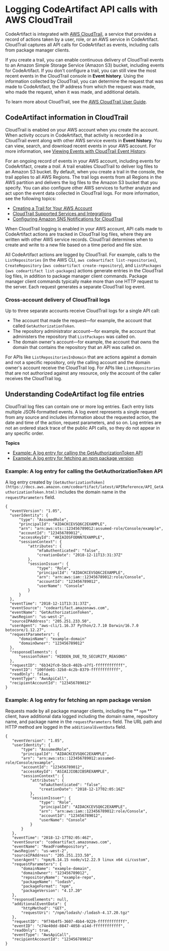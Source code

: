 # Logging CodeArtifact API calls with AWS CloudTrail<a name="codeartifact-information-in-cloudtrail"></a>

CodeArtifact is integrated with [AWS CloudTrail](https://aws.amazon.com/cloudtrail), a service that provides a record of actions taken by a user, role, or an AWS service in CodeArtifact\. CloudTrail captures all API calls for CodeArtifact as events, including calls from package manager clients\.

If you create a trail, you can enable continuous delivery of CloudTrail events to an Amazon Simple Storage Service \(Amazon S3\) bucket, including events for CodeArtifact\. If you don't configure a trail, you can still view the most recent events in the CloudTrail console in **Event history**\. Using the information collected by CloudTrail, you can determine the request that was made to CodeArtifact, the IP address from which the request was made, who made the request, when it was made, and additional details\.

To learn more about CloudTrail, see the [AWS CloudTrail User Guide](https://docs.aws.amazon.com/awscloudtrail/latest/userguide/cloudtrail-user-guide.html)\.

## CodeArtifact information in CloudTrail<a name="codeartifact-information-in-cloudtrail"></a>

CloudTrail is enabled on your AWS account when you create the account\. When activity occurs in CodeArtifact, that activity is recorded in a CloudTrail event along with other AWS service events in **Event history**\. You can view, search, and download recent events in your AWS account\. For more information, see [Viewing Events with CloudTrail Event History](https://docs.aws.amazon.com/awscloudtrail/latest/userguide/view-cloudtrail-events.html)\.

For an ongoing record of events in your AWS account, including events for CodeArtifact, create a *trail*\. A trail enables CloudTrail to deliver log files to an Amazon S3 bucket\. By default, when you create a trail in the console, the trail applies to all AWS Regions\. The trail logs events from all Regions in the AWS partition and delivers the log files to the Amazon S3 bucket that you specify\. You can also configure other AWS services to further analyze and act upon the event data collected in CloudTrail logs\. For more information, see the following topics:
+  [Creating a Trail for Your AWS Account](https://docs.aws.amazon.com/awscloudtrail/latest/userguide/cloudtrail-create-and-update-a-trail.html) 
+  [CloudTrail Supported Services and Integrations](https://docs.aws.amazon.com/awscloudtrail/latest/userguide/cloudtrail-aws-service-specific-topics.html) 
+  [Configuring Amazon SNS Notifications for CloudTrail](https://docs.aws.amazon.com/awscloudtrail/latest/userguide/configure-sns-notifications-for-cloudtrail.html) 

When CloudTrail logging is enabled in your AWS account, API calls made to CodeArtifact actions are tracked in CloudTrail log files, where they are written with other AWS service records\. CloudTrail determines when to create and write to a new file based on a time period and file size\.

All CodeArtifact actions are logged by CloudTrail\. For example, calls to the `ListRepositories` \(in the AWS CLI, `aws codeartifact list-repositories`\), `CreateRepository` \(`aws codeartifact create-repository`\), and `ListPackages` \(`aws codeartifact list-packages`\) actions generate entries in the CloudTrail log files, in addition to package manager client commands\. Package manager client commands typically make more than one HTTP request to the server\. Each request generates a separate CloudTrail log event\.

### Cross\-account delivery of CloudTrail logs<a name="codeartifact-cloudtrail-event-delivery"></a>

Up to three separate accounts receive CloudTrail logs for a single API call:
+ The account that made the request—for example, the account that called `GetAuthorizationToken`\.
+ The repository administrator account—for example, the account that administers the repository that `ListPackages` was called on\.
+ The domain owner's account—for example, the account that owns the domain that contains the repository that an API was called on\.

For APIs like `ListRepositoriesInDomain` that are actions against a domain and not a specific repository, only the calling account and the domain owner's account receive the CloudTrail log\. For APIs like `ListRepositories` that are not authorized against any resource, only the account of the caller receives the CloudTrail log\.

## Understanding CodeArtifact log file entries<a name="understanding-codeartifact-log-file-entries"></a>

CloudTrail log files can contain one or more log entries\. Each entry lists multiple JSON\-formatted events\. A log event represents a single request from any source and includes information about the requested action, the date and time of the action, request parameters, and so on\. Log entries are not an ordered stack trace of the public API calls, so they do not appear in any specific order\.

**Topics**
+ [Example: A log entry for calling the GetAuthorizationToken API](#example-a-log-entry-for-calling-the-getauthorizationtoken-api)
+ [Example: A log entry for fetching an npm package version](#example-a-log-entry-for-fetching-an-npm-package-version)

### Example: A log entry for calling the GetAuthorizationToken API<a name="example-a-log-entry-for-calling-the-getauthorizationtoken-api"></a>

 A log entry created by `[GetAuthorizationToken](https://docs.aws.amazon.com/codeartifact/latest/APIReference/API_GetAuthorizationToken.html)` includes the domain name in the `requestParameters` field\. 

```
{
  "eventVersion": "1.05",
  "userIdentity": {
      "type": "AssumedRole",
      "principalId": "AIDACKCEVSQ6C2EXAMPLE",
      "arn": "arn:aws:sts::123456789012:assumed-role/Console/example",
      "accountId": "123456789012",
      "accessKeyId": "AKIAIOSFODNN7EXAMPLE",
      "sessionContext": {
          "attributes": {
              "mfaAuthenticated": "false",
              "creationDate": "2018-12-11T13:31:37Z"
          },
          "sessionIssuer": {
              "type": "Role",
              "principalId": "AIDACKCEVSQ6C2EXAMPLE",
              "arn": "arn:aws:iam::123456789012:role/Console",
              "accountId": "123456789012",
              "userName": "Console"
          }
      }
  },
  "eventTime": "2018-12-11T13:31:37Z",
  "eventSource": "codeartifact.amazonaws.com",
  "eventName": "GetAuthorizationToken",
  "awsRegion": "us-west-2",
  "sourceIPAddress": "205.251.233.50",
  "userAgent": "aws-cli/1.16.37 Python/2.7.10 Darwin/16.7.0 botocore/1.12.27",
  "requestParameters": {
      "domainName": "example-domain"
      "domainOwner": "123456789012"
  },
  "responseElements": {
      "sessionToken": "HIDDEN_DUE_TO_SECURITY_REASONS"
  },
  "requestID": "6b342fc0-5bc8-402b-a7f1-ffffffffffff",
  "eventID": "100fde01-32b8-4c2b-8379-ffffffffffff",
  "readOnly": false,
  "eventType": "AwsApiCall",
  "recipientAccountId": "123456789012"
}
```

### Example: A log entry for fetching an npm package version<a name="example-a-log-entry-for-fetching-an-npm-package-version"></a>

Requests made by all package manager clients, including the ** `npm` ** client, have additional data logged including the domain name, repository name, and package name in the `requestParameters` field\. The URL path and HTTP method are logged in the `additionalEventData` field\.

```
{
   "eventVersion": "1.05",
   "userIdentity": {
       "type": "AssumedRole",
       "principalId": "AIDACKCEVSQ6C2EXAMPLE",
       "arn": "arn:aws:sts::123456789012:assumed-role/Console/example",
       "accountId": "123456789012",
       "accessKeyId": "ASIAIJIOBJIBSREXAMPLE",
       "sessionContext": {
           "attributes": {
               "mfaAuthenticated": "false",
               "creationDate": "2018-12-17T02:05:16Z"
           },
           "sessionIssuer": {
               "type": "Role",
               "principalId": "AIDACKCEVSQ6C2EXAMPLE",
               "arn": "arn:aws:iam::123456789012:role/Console",
               "accountId": "123456789012",
               "userName": "Console"
           }
       }
   },
   "eventTime": "2018-12-17T02:05:46Z",
   "eventSource": "codeartifact.amazonaws.com",
   "eventName": "ReadFromRepository",
   "awsRegion": "us-west-2",
   "sourceIPAddress": "205.251.233.50",
   "userAgent": "npm/6.14.15 node/v12.22.9 linux x64 ci/custom",
   "requestParameters": {
       "domainName": "example-domain",
       "domainOwner": "123456789012",
       "repositoryName": "example-repo",
       "packageName": "lodash",
       "packageFormat": "npm",
       "packageVersion": "4.17.20"
   },
   "responseElements": null,
   "additionalEventData": {
       "httpMethod": "GET",
       "requestUri": "/npm/lodash/-/lodash-4.17.20.tgz"
   },
   "requestID": "9f74b4f5-3607-4bb4-9229-ffffffffffff",
   "eventID": "c74e40dd-8847-4058-a14d-ffffffffffff",
   "readOnly": true,
   "eventType": "AwsApiCall",
   "recipientAccountId": "123456789012"
}
```